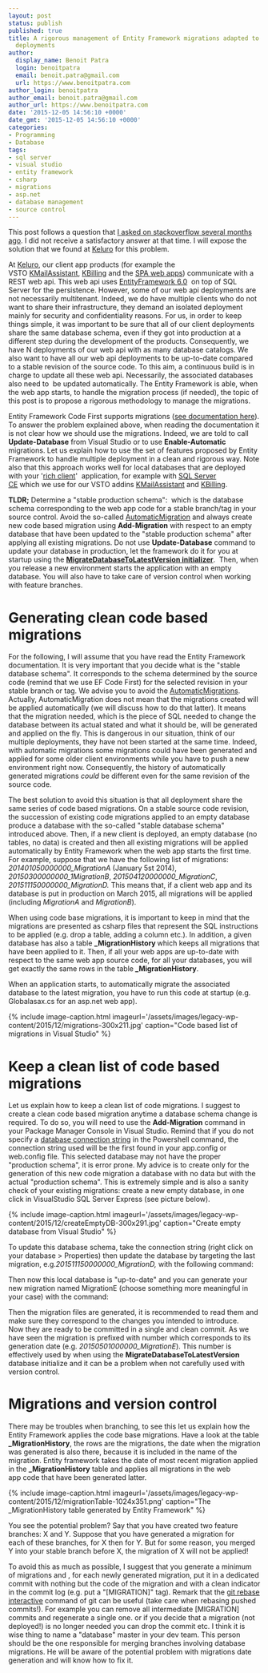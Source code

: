 ```yaml
---
layout: post
status: publish
published: true
title: A rigorous management of Entity Framework migrations adapted to multiple app
  deployments
author:
  display_name: Benoit Patra
  login: benoitpatra
  email: benoit.patra@gmail.com
  url: https://www.benoitpatra.com
author_login: benoitpatra
author_email: benoit.patra@gmail.com
author_url: https://www.benoitpatra.com
date: '2015-12-05 14:56:10 +0000'
date_gmt: '2015-12-05 14:56:10 +0000'
categories:
- Programming
- Database
tags:
- sql server
- visual studio
- entity framework
- csharp
- migrations
- asp.net
- database management
- source control
---
```

This post follows a question that <a href="http://stackoverflow.com/questions/31595064/handling-multiple-database-and-their-evolutions-with-entity-framework-code-first">I asked on stackoverflow several months ago</a>. I did not receive a satisfactory answer at that time. I will expose the solution that we found at <a href="https://keluro.com/">Keluro</a> for this problem.

At <a href="https://keluro.com/">Keluro</a>, our client app products (for example the VSTO&nbsp;<a href="https://keluro.com/software/kmailassistant/">KMailAssistant</a>,&nbsp;<a href="https://keluro.com/software/kbilling/">KBilling</a>&nbsp;and the <a href="https://en.wikipedia.org/wiki/Single-page_application">SPA web apps</a>) communicate with a REST web api. This web api uses <a href="https://msdn.microsoft.com/en-us/data/ef.aspx">EntityFramework 6.0</a>&nbsp;&nbsp;on top of&nbsp;SQL Server for the persistence. However, some of our web api deployments are not necessarily multitenant. Indeed, we do have multiple&nbsp;clients who do not want to share their infrastructure, they demand an isolated deployment mainly for security and confidentiality reasons. For us, in order to keep things simple, it was important to be sure that all of our client deployments share&nbsp;the same database schema, even if they got into production&nbsp;at a different step during the development of the products. Consequently, we have N deployments of our web api with as many database catalogs. We also want to have all our web api deployments to be up-to-date compared to a stable revision of the source code. To this aim, a continuous build is in charge to update all these web api. Necessarily, the associated databases also need to &nbsp;be updated automatically. The Entity Framework is able, when the web app starts, to handle the migration process (if needed), the topic of this post is to propose a rigorous methodology to manage the migrations.

Entity Framework Code First supports migrations (<a href="https://msdn.microsoft.com/en-us/data/jj591621.aspx">see documentation here</a>). To answer the problem explained above, when reading the documentation it is not clear how we should use the migrations. Indeed, we are told to call <strong>Update-Database</strong> from Visual Studio or to use <strong>Enable-Automatic</strong> migrations. Let us explain how to use the set of features proposed by Entity Framework to handle multiple deployment in a clean and rigorous way. Note also that this approach works well for local databases that are deployed with your '<a href="https://en.wikipedia.org/wiki/Fat_client">rich client</a>' &nbsp;application, for example with&nbsp;<a href="https://msdn.microsoft.com/en-us/data/ff687142.aspx">SQL Server CE</a>&nbsp;which&nbsp;we use for our VSTO addins <a href="https://keluro.com/software/kmailassistant/">KMailAssistant</a> and <a href="https://keluro.com/software/kbilling/">KBilling</a>.

<strong>TLDR;</strong> Determine a "stable production schema": &nbsp;which is the database schema corresponding to the web app code for a stable branch/tag in your source control. Avoid the so-called <a href="https://msdn.microsoft.com/en-us/data/jj554735.aspx">AutomaticMigration</a>&nbsp;and&nbsp;always create new code based migration using <strong>Add-Migration</strong>&nbsp;with respect to an empty database that have been updated to the "stable production schema" after applying all existing migrations. Do not use <strong>Update-Database</strong> command to update your database in production, let the framework do it for you at startup using the <strong><a href="https://msdn.microsoft.com/en-us/data/jj591621.aspx#initializer">MigrateDatabaseToLatestVersion initializer</a></strong>. &nbsp;Then, when you release a new environment starts the application with an empty database. You will also have to take care of&nbsp;version control when working with feature branches.

# Generating clean code based migrations
For the following, I will assume that you have read the Entity Framework documentation. It is very important that you decide what is the "stable database schema". It corresponds to&nbsp;the schema determined by the source code (remind that we use EF Code First) for the selected revision in your stable branch or tag. We advise you to avoid the <a href="https://msdn.microsoft.com/en-us/data/jj554735.aspx">AutomaticMigrations</a>. Actually, AutomaticMigration does not mean that the migrations created will be applied automatically (we will discuss how to do that latter). It means that the migration needed, which is the piece of SQL needed to change the database between its actual stated and what it should be, will be generated and applied on the fly. This is dangerous in our situation, think of our multiple deployments, they have not been started at the same time. Indeed, with automatic migrations some migrations could have been generated and applied for some older client environments while you have to push a new environment right now. Consequently, the history of automatically generated migrations <em>could</em> be different even for the same revision of the source code.

The best solution to avoid this situation is that all deployment share the same series of code based migrations. On a stable source code revision, the succession of existing code migrations applied to an empty database produce a database with the so-called "stable database schema" introduced above. Then, if a new client is deployed, an empty database (no tables, no data) is created and then all existing migrations will be applied automatically by Entity Framework when the web app starts the first time. For example, suppose that we have the following list of migrations: <em>201401050000000_MigrationA</em> (January 5st 2014), <em>20150300000000_1MigrationB</em>, <em>201504120000000_MigrationC</em>, <em>201511150000000_MigrationD.</em>&nbsp;This means that, if a client web app and its database is put in production on March 2015, all migrations will be applied (including <em>MigrationA</em> and <em>MigrationB</em>).

When using code base migrations, it is important to keep in mind that the migrations are presented as csharp files that represent the SQL instructions to be applied (e.g. drop a table, adding a column etc.). In addition, a given database has also a table <strong>_MigrationHistory </strong>which keeps&nbsp;all migrations that have been applied to it. Then, if all your web apps are up-to-date with respect to the same web app source&nbsp;code, for all your databases, you will get exactly the same rows in the table<strong> _MigrationHistory</strong>.

When an application starts, to automatically migrate the associated database to the latest migration, you have to&nbsp;run this code at startup (e.g. Globalasax.cs for an asp.net web app).

<script src="https://gist.github.com/bpatra/d54df5f644bc8bad89a9a1bf9ec95ee4.js"></script>

{% include image-caption.html imageurl='/assets/images/legacy-wp-content/2015/12/migrations-300x211.jpg' caption="Code based list of migrations in Visual Studio" %}

# Keep a clean list of code based migrations
Let us explain how to keep a clean list of code migrations. I suggest to create a clean code based migration anytime a database schema change is required. To do so, you will need to use the <strong>Add-Migration</strong> command in your Package Manager Console in Visual Studio. Remind that if you do not specify a <a href="https://msdn.microsoft.com/en-us/library/jj653752(v=vs.110).aspx">database connection string</a> in the Powershell command, the connection string used will be the first found in your app.config or web.config file. This selected database may not have the proper "production schema", it is error prone. My advice is to create only for the generation of this new code migration a database with no data but with the actual "production schema". This is extremely simple and is also a sanity check of your existing migrations: create a new empty database, in one click in VisualStudio SQL Server Express (see picture below).

{% include image-caption.html imageurl='/assets/images/legacy-wp-content/2015/12/createEmptyDB-300x291.jpg' caption="Create empty database from Visual Studio" %}

To update this database schema, take the connection string (right click on your database > Properties) then update the database by targeting&nbsp;the last migration, e.g.<em>201511150000000_MigrationD,</em> with the following command:

<script src="https://gist.github.com/bpatra/22ce9453a5a9d75d7cf2e3502fc14794.js"></script>

Then now this local database is "up-to-date" and you can generate your new migration named MigrationE (choose something more meaningful in your case) with the command:

<script src="https://gist.github.com/bpatra/54746e607548a0cc5c67b0616e3d23cc.js"></script>

Then the migration files are generated, it is recommended to read them and make sure they correspond to the changes you intended to introduce. Now&nbsp;they are ready to be committed in a single and clean commit. As we have seen the migration is prefixed with number which corresponds to its generation date (e.g. <em>20150501000000_MigrationE</em>). This number is effectively used by when using the <strong>MigrateDatabaseToLatestVersion</strong> database initialize and it can be a problem when not carefully used with version control.

# Migrations and version control
There may be troubles when branching, to see this let us explain how the Entity Framework applies the code base migrations. Have a look at the table <strong>_MigrationHistory</strong>, the rows are the migrations, the date when the migration was generated is also there, because it is included in the name of the migration. Entity framework takes the date of most recent&nbsp;migration applied in the <strong>_MigrationHistory</strong>&nbsp;table and applies all migrations in the web app&nbsp;code that have been generated latter.

{% include image-caption.html imageurl='/assets/images/legacy-wp-content/2015/12/migrationTable-1024x351.png' caption="The _MigrationHistory table generated by Entity Framework" %}

You see the potential problem? Say that you have created two feature branches: X and Y. Suppose that you have generated a migration for each&nbsp;of these branches, for X then for&nbsp;Y. But for some reason, you merged Y into your stable branch before X, the migration&nbsp;of X&nbsp;will not be applied!

To avoid this as much as possible, I suggest that you generate a minimum of&nbsp;migrations and , for each newly generated migration, put it&nbsp;in a dedicated commit with nothing but the code of the migration and with a clean indicator in the commit log (e.g. put a "[MIGRATION]" tag). Remark that the <a href="https://www.atlassian.com/git/tutorials/rewriting-history/git-rebase-i/">git rebase interactive</a>&nbsp;command&nbsp;of git can be useful (take care when rebasing pushed commits!). For example you can remove all intermediate [MIGRATION] commits and regenerate&nbsp;a single one. or if you decide that a migration (not deployed!) is no longer needed you can drop the commit etc. I think it is wise thing to&nbsp;name a "database" master in your dev team. This person should be the one responsible for merging branches involving database migrations. He will be aware of the potential problem with migrations date generation and will know how to fix it.


